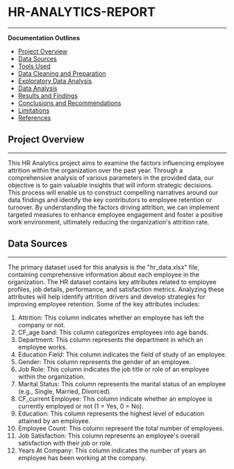 # HR-ANALYTICS-REPORT
---

**Documentation Outlines**

- [Project Overview](#project-overview)
- [Data Sources](#data-sources)
- [Tools Used](#tools-used)
- [Data Cleaning and Preparation](#data-cleaning-and-preparation)
- [Exploratory Data Analysis](#exploratory-data-analysis)
- [Data Analysis](#data-analysis)
- [Results and Findings](#results-and-findings)
- [Conclusions and Recommendations](#conclusions-and-recommendations)
- [Limitations](#limitations)
- [References](#references)

## Project Overview
---
This HR Analytics project aims to examine the factors influencing employee attrition within the organization over the past year. Through a comprehensive analysis of various   parameters in the provided data, our objective is to gain valuable insights that will inform strategic decisions. This process will enable us to construct compelling narratives around our data findings and identify the key contributors to employee retention or turnover. By understanding the factors driving attrition, we can implement targeted measures to enhance employee engagement and foster a positive work environment, ultimately reducing the organization's attrition rate.

## Data Sources
---
The primary dataset used for this analysis is the "hr_data.xlsx" file, containing comprehensive information about each employee in the organization. The HR dataset contains key attributes related to employee profiles, job details, performance, and satisfaction metrics. Analyzing these attributes will help identify attrition drivers and develop strategies for improving employee retention. Some of the key attributes includes:

1. Attrition: This column indicates whether an employee has left the company or not.
2. CF_age band: This column categorizes employees into age bands.
3. Department: This column represents the department in which an employee works.
4. Education Field: This column indicates the field of study of an employee.
5. Gender: This column represents the gender of an employee.
6. Job Role: This column indicates the job title or role of an employee within the organization.
7. Marital Status: This column represents the marital status of an employee (e.g., Single, Married, Divorced).
8. CF_current Employee: This column indicate whether an employee is currently employed or not (1 = Yes, 0 = No).
9. Education: This column represents the highest level of education attained by an employee.
10. Employee Count: This column represent the total number of employees.
11. Job Satisfaction: This column represents an employee's overall satisfaction with their job or role.
12. Years At Company: This column indicates the number of years an employee has been working at the company.








